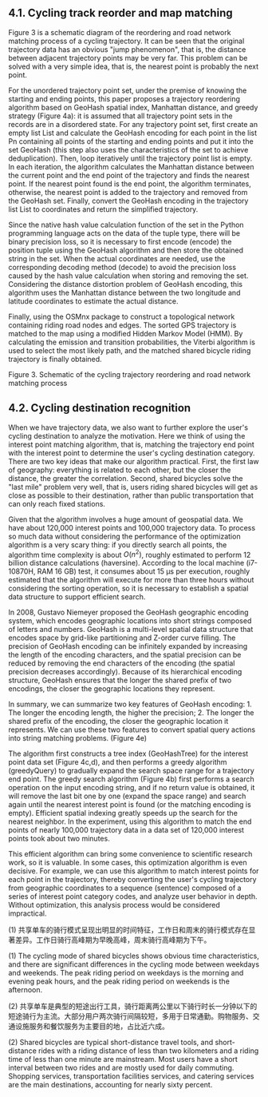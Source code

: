 ## 4.1. Cycling track reorder and map matching

Figure 3 is a schematic diagram of the reordering and road network matching process of a cycling trajectory. It can be seen that the original trajectory data has an obvious "jump phenomenon", that is, the distance between adjacent trajectory points may be very far. This problem can be solved with a very simple idea, that is, the nearest point is probably the next point.

For the unordered trajectory point set, under the premise of knowing the starting and ending points, this paper proposes a trajectory reordering algorithm based on GeoHash spatial index, Manhattan distance, and greedy strategy (Figure 4a): it is assumed that all trajectory point sets in the records are in a disordered state. For any trajectory point set, first create an empty list List and calculate the GeoHash encoding for each point in the list Pn containing all points of the starting and ending points and put it into the set GeoHash (this step also uses the characteristics of the set to achieve deduplication). Then, loop iteratively until the trajectory point list is empty. In each iteration, the algorithm calculates the Manhattan distance between the current point and the end point of the trajectory and finds the nearest point. If the nearest point found is the end point, the algorithm terminates, otherwise, the nearest point is added to the trajectory and removed from the GeoHash set. Finally, convert the GeoHash encoding in the trajectory list List to coordinates and return the simplified trajectory.

Since the native hash value calculation function of the set in the Python programming language acts on the data of the tuple type, there will be binary precision loss, so it is necessary to first encode (encode) the position tuple using the GeoHash algorithm and then store the obtained string in the set. When the actual coordinates are needed, use the corresponding decoding method (decode) to avoid the precision loss caused by the hash value calculation when storing and removing the set. Considering the distance distortion problem of GeoHash encoding, this algorithm uses the Manhattan distance between the two longitude and latitude coordinates to estimate the actual distance.

Finally, using the OSMnx package to construct a topological network containing riding road nodes and edges. The sorted GPS trajectory is matched to the map using a modified Hidden Markov Model (HMM). By calculating the emission and transition probabilities, the Viterbi algorithm is used to select the most likely path, and the matched shared bicycle riding trajectory is finally obtained.



Figure 3. Schematic of the cycling trajectory reordering and road network matching process


## 4.2. Cycling destination recognition

When we have trajectory data, we also want to further explore the user's cycling destination to analyze the motivation. Here we think of using the interest point matching algorithm, that is, matching the trajectory end point with the interest point to determine the user's cycling destination category. There are two key ideas that make our algorithm practical. First, the first law of geography: everything is related to each other, but the closer the distance, the greater the correlation. Second, shared bicycles solve the "last mile" problem very well, that is, users riding shared bicycles will get as close as possible to their destination, rather than public transportation that can only reach fixed stations.

Given that the algorithm involves a huge amount of geospatial data. We have about 120,000 interest points and 100,000 trajectory data. To process so much data without considering the performance of the optimization algorithm is a very scary thing: if you directly search all points, the algorithm time complexity is about $O(n^2)$, roughly estimated to perform 12 billion distance calculations (haversine). According to the local machine (i7-10870H, RAM 16 GB) test, it consumes about 15 μs per execution, roughly estimated that the algorithm will execute for more than three hours without considering the sorting operation, so it is necessary to establish a spatial data structure to support efficient search.

In 2008, Gustavo Niemeyer proposed the GeoHash geographic encoding system, which encodes geographic locations into short strings composed of letters and numbers. GeoHash is a multi-level spatial data structure that encodes space by grid-like partitioning and Z-order curve filling. The precision of GeoHash encoding can be infinitely expanded by increasing the length of the encoding characters, and the spatial precision can be reduced by removing the end characters of the encoding (the spatial precision decreases accordingly). Because of its hierarchical encoding structure, GeoHash ensures that the longer the shared prefix of two encodings, the closer the geographic locations they represent.

In summary, we can summarize two key features of GeoHash encoding: 1. The longer the encoding length, the higher the precision; 2. The longer the shared prefix of the encoding, the closer the geographic location it represents. We can use these two features to convert spatial query actions into string matching problems. (Figure 4e)

The algorithm first constructs a tree index (GeoHashTree) for the interest point data set (Figure 4c,d), and then performs a greedy algorithm (greedyQuery) to gradually expand the search space range for a trajectory end point. The greedy search algorithm (Figure 4b) first performs a search operation on the input encoding string, and if no return value is obtained, it will remove the last bit one by one (expand the space range) and search again until the nearest interest point is found (or the matching encoding is empty). Efficient spatial indexing greatly speeds up the search for the nearest neighbor. In the experiment, using this algorithm to match the end points of nearly 100,000 trajectory data in a data set of 120,000 interest points took about two minutes.

This efficient algorithm can bring some convenience to scientific research work, so it is valuable. In some cases, this optimization algorithm is even decisive. For example, we can use this algorithm to match interest points for each point in the trajectory, thereby converting the user's cycling trajectory from geographic coordinates to a sequence (sentence) composed of a series of interest point category codes, and analyze user behavior in depth. Without optimization, this analysis process would be considered impractical.


(1) 共享单车的骑行模式呈现出明显的时间特征，工作日和周末的骑行模式存在显著差异。工作日骑行高峰期为早晚高峰，周末骑行高峰期为下午。

(1) The cycling mode of shared bicycles shows obvious time characteristics, and there are significant differences in the cycling mode between weekdays and weekends. The peak riding period on weekdays is the morning and evening peak hours, and the peak riding period on weekends is the afternoon.

(2) 共享单车是典型的短途出行工具，骑行距离两公里以下骑行时长一分钟以下的短途骑行为主流。大部分用户两次骑行间隔较短，多用于日常通勤。购物服务、交通设施服务和餐饮服务为主要目的地，占比近六成。

(2) Shared bicycles are typical short-distance travel tools, and short-distance rides with a riding distance of less than two kilometers and a riding time of less than one minute are mainstream. Most users have a short interval between two rides and are mostly used for daily commuting. Shopping services, transportation facilities services, and catering services are the main destinations, accounting for nearly sixty percent.
